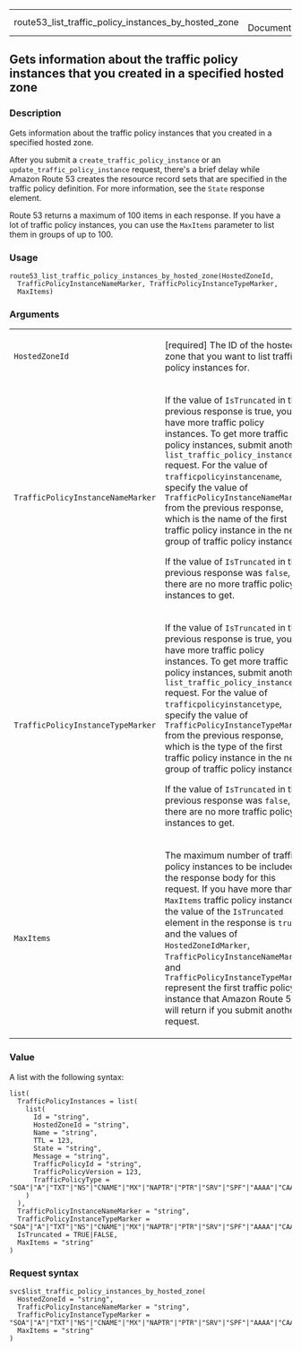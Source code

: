 <table style="width: 100%;">
<tbody>
<tr class="odd">
<td>route53_list_traffic_policy_instances_by_hosted_zone</td>
<td style="text-align: right;">R Documentation</td>
</tr>
</tbody>
</table>

## Gets information about the traffic policy instances that you created in a specified hosted zone

### Description

Gets information about the traffic policy instances that you created in
a specified hosted zone.

After you submit a `create_traffic_policy_instance` or an
`update_traffic_policy_instance` request, there's a brief delay while
Amazon Route 53 creates the resource record sets that are specified in
the traffic policy definition. For more information, see the `State`
response element.

Route 53 returns a maximum of 100 items in each response. If you have a
lot of traffic policy instances, you can use the `MaxItems` parameter to
list them in groups of up to 100.

### Usage

    route53_list_traffic_policy_instances_by_hosted_zone(HostedZoneId,
      TrafficPolicyInstanceNameMarker, TrafficPolicyInstanceTypeMarker,
      MaxItems)

### Arguments

<table>
<colgroup>
<col style="width: 35%" />
<col style="width: 65%" />
</colgroup>
<tbody>
<tr class="odd">
<td><code
id="route53_list_traffic_policy_instances_by_hosted_zone_:_HostedZoneId">HostedZoneId</code></td>
<td><p>[required] The ID of the hosted zone that you want to list
traffic policy instances for.</p></td>
</tr>
<tr class="even">
<td><code
id="route53_list_traffic_policy_instances_by_hosted_zone_:_TrafficPolicyInstanceNameMarker">TrafficPolicyInstanceNameMarker</code></td>
<td><p>If the value of <code>IsTruncated</code> in the previous response
is true, you have more traffic policy instances. To get more traffic
policy instances, submit another
<code>list_traffic_policy_instances</code> request. For the value of
<code>trafficpolicyinstancename</code>, specify the value of
<code>TrafficPolicyInstanceNameMarker</code> from the previous response,
which is the name of the first traffic policy instance in the next group
of traffic policy instances.</p>
<p>If the value of <code>IsTruncated</code> in the previous response was
<code>false</code>, there are no more traffic policy instances to
get.</p></td>
</tr>
<tr class="odd">
<td><code
id="route53_list_traffic_policy_instances_by_hosted_zone_:_TrafficPolicyInstanceTypeMarker">TrafficPolicyInstanceTypeMarker</code></td>
<td><p>If the value of <code>IsTruncated</code> in the previous response
is true, you have more traffic policy instances. To get more traffic
policy instances, submit another
<code>list_traffic_policy_instances</code> request. For the value of
<code>trafficpolicyinstancetype</code>, specify the value of
<code>TrafficPolicyInstanceTypeMarker</code> from the previous response,
which is the type of the first traffic policy instance in the next group
of traffic policy instances.</p>
<p>If the value of <code>IsTruncated</code> in the previous response was
<code>false</code>, there are no more traffic policy instances to
get.</p></td>
</tr>
<tr class="even">
<td><code
id="route53_list_traffic_policy_instances_by_hosted_zone_:_MaxItems">MaxItems</code></td>
<td><p>The maximum number of traffic policy instances to be included in
the response body for this request. If you have more than
<code>MaxItems</code> traffic policy instances, the value of the
<code>IsTruncated</code> element in the response is <code>true</code>,
and the values of <code>HostedZoneIdMarker</code>,
<code>TrafficPolicyInstanceNameMarker</code>, and
<code>TrafficPolicyInstanceTypeMarker</code> represent the first traffic
policy instance that Amazon Route 53 will return if you submit another
request.</p></td>
</tr>
</tbody>
</table>

### Value

A list with the following syntax:

    list(
      TrafficPolicyInstances = list(
        list(
          Id = "string",
          HostedZoneId = "string",
          Name = "string",
          TTL = 123,
          State = "string",
          Message = "string",
          TrafficPolicyId = "string",
          TrafficPolicyVersion = 123,
          TrafficPolicyType = "SOA"|"A"|"TXT"|"NS"|"CNAME"|"MX"|"NAPTR"|"PTR"|"SRV"|"SPF"|"AAAA"|"CAA"|"DS"
        )
      ),
      TrafficPolicyInstanceNameMarker = "string",
      TrafficPolicyInstanceTypeMarker = "SOA"|"A"|"TXT"|"NS"|"CNAME"|"MX"|"NAPTR"|"PTR"|"SRV"|"SPF"|"AAAA"|"CAA"|"DS",
      IsTruncated = TRUE|FALSE,
      MaxItems = "string"
    )

### Request syntax

    svc$list_traffic_policy_instances_by_hosted_zone(
      HostedZoneId = "string",
      TrafficPolicyInstanceNameMarker = "string",
      TrafficPolicyInstanceTypeMarker = "SOA"|"A"|"TXT"|"NS"|"CNAME"|"MX"|"NAPTR"|"PTR"|"SRV"|"SPF"|"AAAA"|"CAA"|"DS",
      MaxItems = "string"
    )

